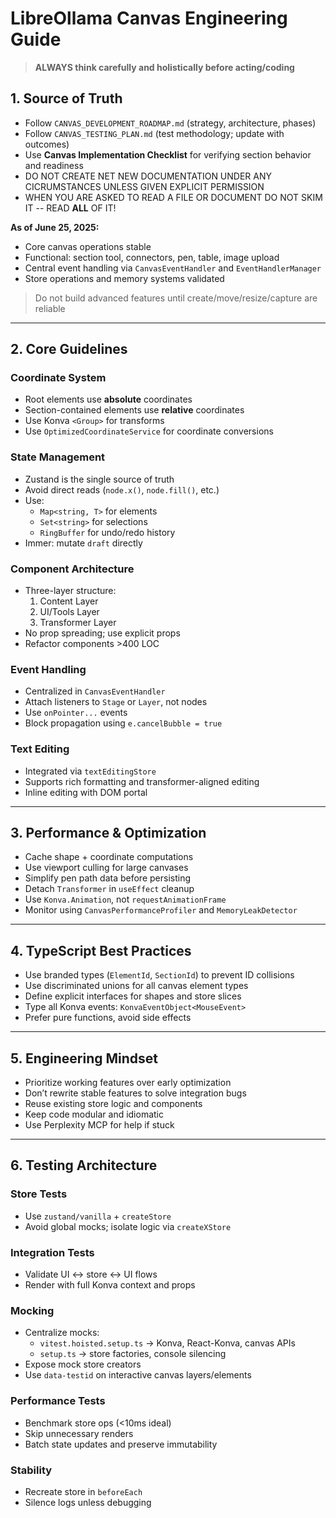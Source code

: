 
# LibreOllama Canvas Engineering Guide

> **ALWAYS think carefully and holistically before acting/coding**

## 1. Source of Truth

- Follow `CANVAS_DEVELOPMENT_ROADMAP.md` (strategy, architecture, phases)
- Follow `CANVAS_TESTING_PLAN.md` (test methodology; update with outcomes)
- Use **Canvas Implementation Checklist** for verifying section behavior and readiness
- DO NOT CREATE NET NEW DOCUMENTATION UNDER ANY CICRUMSTANCES UNLESS GIVEN EXPLICIT PERMISSION 
- WHEN YOU ARE ASKED TO READ A FILE OR DOCUMENT DO NOT SKIM IT -- READ **ALL** OF IT!

**As of June 25, 2025:**
- Core canvas operations stable
- Functional: section tool, connectors, pen, table, image upload
- Central event handling via `CanvasEventHandler` and `EventHandlerManager`
- Store operations and memory systems validated

> Do not build advanced features until create/move/resize/capture are reliable

---

## 2. Core Guidelines

### Coordinate System

- Root elements use **absolute** coordinates
- Section-contained elements use **relative** coordinates
- Use Konva `<Group>` for transforms
- Use `OptimizedCoordinateService` for coordinate conversions

### State Management

- Zustand is the single source of truth
- Avoid direct reads (`node.x()`, `node.fill()`, etc.)
- Use:
  - `Map<string, T>` for elements
  - `Set<string>` for selections
  - `RingBuffer` for undo/redo history
- Immer: mutate `draft` directly

### Component Architecture

- Three-layer structure:
  1. Content Layer
  2. UI/Tools Layer
  3. Transformer Layer
- No prop spreading; use explicit props
- Refactor components >400 LOC

### Event Handling

- Centralized in `CanvasEventHandler`
- Attach listeners to `Stage` or `Layer`, not nodes
- Use `onPointer...` events
- Block propagation using `e.cancelBubble = true`

### Text Editing

- Integrated via `textEditingStore`
- Supports rich formatting and transformer-aligned editing
- Inline editing with DOM portal

---

## 3. Performance & Optimization

- Cache shape + coordinate computations
- Use viewport culling for large canvases
- Simplify pen path data before persisting
- Detach `Transformer` in `useEffect` cleanup
- Use `Konva.Animation`, not `requestAnimationFrame`
- Monitor using `CanvasPerformanceProfiler` and `MemoryLeakDetector`

---

## 4. TypeScript Best Practices

- Use branded types (`ElementId`, `SectionId`) to prevent ID collisions
- Use discriminated unions for all canvas element types
- Define explicit interfaces for shapes and store slices
- Type all Konva events: `KonvaEventObject<MouseEvent>`
- Prefer pure functions, avoid side effects

---

## 5. Engineering Mindset

- Prioritize working features over early optimization
- Don’t rewrite stable features to solve integration bugs
- Reuse existing store logic and components
- Keep code modular and idiomatic
- Use Perplexity MCP for help if stuck

---

## 6. Testing Architecture

### Store Tests

- Use `zustand/vanilla` + `createStore`
- Avoid global mocks; isolate logic via `createXStore`

### Integration Tests

- Validate UI ↔ store ↔ UI flows
- Render with full Konva context and props

### Mocking

- Centralize mocks:
  - `vitest.hoisted.setup.ts` → Konva, React-Konva, canvas APIs
  - `setup.ts` → store factories, console silencing
- Expose mock store creators
- Use `data-testid` on interactive canvas layers/elements

### Performance Tests

- Benchmark store ops (<10ms ideal)
- Skip unnecessary renders
- Batch state updates and preserve immutability

### Stability

- Recreate store in `beforeEach`
- Silence logs unless debugging
```